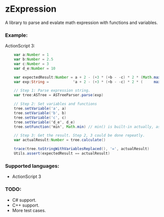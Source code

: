 # zExpression

A library to parse and evalate math expression with functions and
variables.

### Example:

ActionScript 3:

```actionscript
    var a:Number = 1
    var b:Number = 2.5
    var c:Number = 3
    var d_e:Number = 10

	var expectedResult:Number = a + 2 - (+3 * (+b - -c) * 2 * (Math.max(2, 1))) - Math.min(1, d_e)
	var exp:String =           'a + 2 - (+3 * (+b - -c) * 2 * (     max(2, 1))) -      min(1, d_e)'

	// Step 1: Parse expression string.
	var tree:ASTree = ASTreeParser.parse(exp)

	// Step 2: Set variables and functions
	tree.setVariable('a', a)
	tree.setVariable('b', b)
	tree.setVariable('c', c)
	tree.setVariable('d_e', d_e)
	tree.setFunction('min', Math.min) // min() is built-in actually, as well as max().

	// Step 3: Get the result. Step 2, 3 could be done repeatly.
	var actualResult:Number = tree.calculate()

	trace(tree.toStringWithVariablesReplaced(), '=', actualResult)
	Utils.assert(expectedResult == actualResult)
```

### Supported languages:
* ActionScript 3

### TODO:
* C# support.
* C++ support.
* More test cases.
